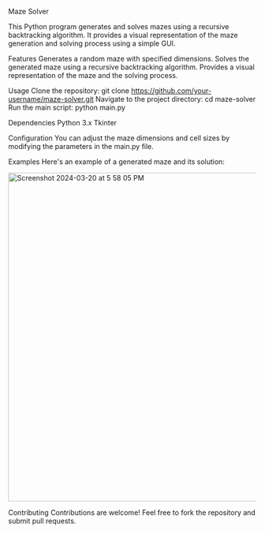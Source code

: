 Maze Solver

This Python program generates and solves mazes using a recursive backtracking algorithm. It provides a visual representation of the maze generation and solving process using a simple GUI.

Features
  Generates a random maze with specified dimensions.
  Solves the generated maze using a recursive backtracking algorithm.
  Provides a visual representation of the maze and the solving process.
  
Usage
  Clone the repository: git clone https://github.com/your-username/maze-solver.git
  Navigate to the project directory: cd maze-solver
  Run the main script: python main.py
  
Dependencies
  Python 3.x
  Tkinter
  
Configuration
  You can adjust the maze dimensions and cell sizes by modifying the parameters in the main.py file.

Examples
  Here's an example of a generated maze and its solution:
  
<img width="667" alt="Screenshot 2024-03-20 at 5 58 05 PM" src="https://github.com/atranv/maze-solver/assets/38709988/36c1e051-19d0-489c-821e-56ed425e5a00">



Contributing
  Contributions are welcome! Feel free to fork the repository and submit pull requests.
